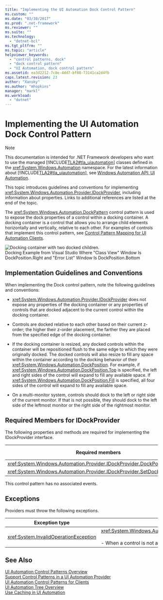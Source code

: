 ```yaml
---
title: "Implementing the UI Automation Dock Control Pattern"
ms.custom: ""
ms.date: "03/30/2017"
ms.prod: ".net-framework"
ms.reviewer: ""
ms.suite: ""
ms.technology: 
  - "dotnet-bcl"
ms.tgt_pltfrm: ""
ms.topic: "article"
helpviewer_keywords: 
  - "control patterns, dock"
  - "dock control pattern"
  - "UI Automation, dock control pattern"
ms.assetid: ea3d2212-7c8e-4dd7-bf08-73141ca2d4fb
caps.latest.revision: 23
author: "Xansky"
ms.author: "mhopkins"
manager: "markl"
ms.workload: 
  - "dotnet"
---
```

# Implementing the UI Automation Dock Control Pattern
> [!NOTE]
>  This documentation is intended for .NET Framework developers who want to use the managed [!INCLUDE[TLA2#tla_uiautomation](../../../includes/tla2sharptla-uiautomation-md.md)] classes defined in the <xref:System.Windows.Automation> namespace. For the latest information about [!INCLUDE[TLA2#tla_uiautomation](../../../includes/tla2sharptla-uiautomation-md.md)], see [Windows Automation API: UI Automation](http://go.microsoft.com/fwlink/?LinkID=156746).  
  
 This topic introduces guidelines and conventions for implementing <xref:System.Windows.Automation.Provider.IDockProvider>, including information about properties. Links to additional references are listed at the end of the topic.  
  
 The <xref:System.Windows.Automation.DockPattern> control pattern is used to expose the dock properties of a control within a docking container. A docking container is a control that allows you to arrange child elements horizontally and vertically, relative to each other. For examples of controls that implement this control pattern, see [Control Pattern Mapping for UI Automation Clients](../../../docs/framework/ui-automation/control-pattern-mapping-for-ui-automation-clients.md).  
  
 ![Docking container with two docked children.](../../../docs/framework/ui-automation/media/uia-dockpattern-dockingexample.PNG "UIA_DockPattern_DockingExample")  
Docking Example from Visual Studio Where "Class View" Window Is DockPosition.Right and "Error List" Window Is DockPosition.Bottom  
  
<a name="Implementation_Guidelines_and_Conventions"></a>   
## Implementation Guidelines and Conventions  
 When implementing the Dock control pattern, note the following guidelines and conventions:  
  
-   <xref:System.Windows.Automation.Provider.IDockProvider> does not expose any properties of the docking container or any properties of controls that are docked adjacent to the current control within the docking container.  
  
-   Controls are docked relative to each other based on their current z-order; the higher their z-order placement, the farther they are placed from the specified edge of the docking container.  
  
-   If the docking container is resized, any docked controls within the container will be repositioned flush to the same edge to which they were originally docked. The docked controls will also resize to fill any space within the container according to the docking behavior of their <xref:System.Windows.Automation.DockPosition>. For example, if <xref:System.Windows.Automation.DockPosition.Top> is specified, the left and right sides of the control will expand to fill any available space. If <xref:System.Windows.Automation.DockPosition.Fill> is specified, all four sides of the control will expand to fill any available space.  
  
-   On a multi-monitor system, controls should dock to the left or right side of the current monitor. If that is not possible, they should dock to the left side of the leftmost monitor or the right side of the rightmost monitor.  
  
<a name="Required_Members_for_IDockProvider"></a>   
## Required Members for IDockProvider  
 The following properties and methods are required for implementing the IDockProvider interface.  
  
|Required members|Member type|Notes|  
|----------------------|-----------------|-----------|  
|<xref:System.Windows.Automation.Provider.IDockProvider.DockPosition%2A>|Property|None|  
|<xref:System.Windows.Automation.Provider.IDockProvider.SetDockPosition%2A>|Method|None|  
  
 This control pattern has no associated events.  
  
<a name="Exceptions"></a>   
## Exceptions  
 Providers must throw the following exceptions.  
  
|Exception type|Condition|  
|--------------------|---------------|  
|<xref:System.InvalidOperationException>|<xref:System.Windows.Automation.Provider.IDockProvider.SetDockPosition%2A><br /><br /> -   When a control is not able to execute the requested dock style.|  
  
## See Also  
 [UI Automation Control Patterns Overview](../../../docs/framework/ui-automation/ui-automation-control-patterns-overview.md)  
 [Support Control Patterns in a UI Automation Provider](../../../docs/framework/ui-automation/support-control-patterns-in-a-ui-automation-provider.md)  
 [UI Automation Control Patterns for Clients](../../../docs/framework/ui-automation/ui-automation-control-patterns-for-clients.md)  
 [UI Automation Tree Overview](../../../docs/framework/ui-automation/ui-automation-tree-overview.md)  
 [Use Caching in UI Automation](../../../docs/framework/ui-automation/use-caching-in-ui-automation.md)
